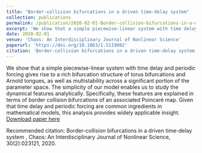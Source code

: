 ```yaml
---
title: "Border-collision bifurcations in a driven time-delay system"
collection: publications
permalink: /publication/2020-02-01-Border-collision-bifurcations-in-a-driven-time-delay-system
excerpt: 'We show that a simple piecewise-linear system with time delay and periodic forcing gives rise to a rich bifurcation structure of torus bifurcations and Arnold tongues, as well as multistability across a significant portion of the parameter space. The simplicity of our model enables us to study the dynamical features analytically. Specifically, these features are explained in terms of border collision bifurcations of an associated Poincaré map. Given that time delay and periodic forcing are common ingredients in mathematical models, this analysis provides widely applicable insight.'
date: 2020-02-01
venue: 'Chaos: An Interdisciplinary Journal of Nonlinear Science'
paperurl: 'https://doi.org/10.1063/1.5119982'
citation: 'Border-collision bifurcations in a driven time-delay system, Chaos: An Interdisciplinary Journal of Nonlinear Science, 30(2):023121, 2020.'
---
```

We show that a simple piecewise-linear system with time delay and periodic forcing gives rise to a rich bifurcation structure of torus bifurcations and Arnold tongues, as well as multistability across a significant portion of the parameter space. The simplicity of our model enables us to study the dynamical features analytically. Specifically, these features are explained in terms of border collision bifurcations of an associated Poincaré map. Given that time delay and periodic forcing are common ingredients in mathematical models, this analysis provides widely applicable insight. 
[Download paper here](https://doi.org/10.1063/1.5119982)

Recommended citation: Border-collision bifurcations in a driven time-delay system , Chaos: An Interdisciplinary Journal of Nonlinear Science, 30(2):023121, 2020.
